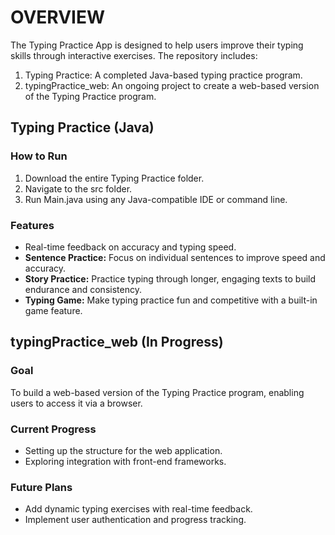 # OVERVIEW
The Typing Practice App is designed to help users improve their typing skills through interactive exercises. The repository includes:
1. Typing Practice: A completed Java-based typing practice program.
2. typingPractice_web: An ongoing project to create a web-based version of the Typing Practice program.

## Typing Practice (Java)
### How to Run
1. Download the entire Typing Practice folder.
2. Navigate to the src folder.
3. Run Main.java using any Java-compatible IDE or command line.
### Features
- Real-time feedback on accuracy and typing speed.
- **Sentence Practice:** Focus on individual sentences to improve speed and accuracy.
- **Story Practice:** Practice typing through longer, engaging texts to build endurance and consistency.
- **Typing Game:** Make typing practice fun and competitive with a built-in game feature.

## typingPractice_web (In Progress)
### Goal
To build a web-based version of the Typing Practice program, enabling users to access it via a browser.
### Current Progress
- Setting up the structure for the web application.
- Exploring integration with front-end frameworks.
### Future Plans
- Add dynamic typing exercises with real-time feedback.
- Implement user authentication and progress tracking.
